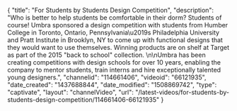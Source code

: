 {
    "title": "For Students by Students Design Competition",
    "description": "Who is better to help students be comfortable in their dorm? Students of course! Umbra sponsored a design competition with students from Humber College in Toronto, Ontario, Pennsylvania\u2019s Philadelphia University and Pratt Institute in Brooklyn, NY to come up with functional designs that they would want to use themselves.  Winning products are on shelf at Target as part of the 2015 \"back to school\" collection. \n\nUmbra has been creating competitions with design schools for over 10 years, enabling the company to mentor students, train interns and hire exceptionally talented young designers.",
    "channelid": "114661406",
    "videoid": "66121935",
    "date_created": "1437688844",
    "date_modified": "1508869742",
    "type": "captivate",
    "layout": "channelVideo",
    "url": "\/latest-videos\/for-students-by-students-design-competition\/114661406-66121935"
}